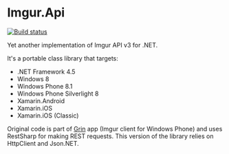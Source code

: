 # Imgur.Api

[![Build status](https://ci.appveyor.com/api/projects/status/mragkwunlh7l74be?svg=true)](https://ci.appveyor.com/project/altso/imgur-api)


Yet another implementation of Imgur API v3 for .NET.

It's a portable class library that targets:

- .NET Framework 4.5
- Windows 8
- Windows Phone 8.1
- Windows Phone Silverlight 8
- Xamarin.Android
- Xamarin.iOS
- Xamarin.iOS (Classic)

Original code is part of [Grin](http://www.windowsphone.com/s?appid=1148ec57-6099-44c9-9389-59ce7abf35e8) app (Imgur client for Windows Phone) and uses RestSharp for making REST requests. This version of the library relies on HttpClient and Json.NET.
